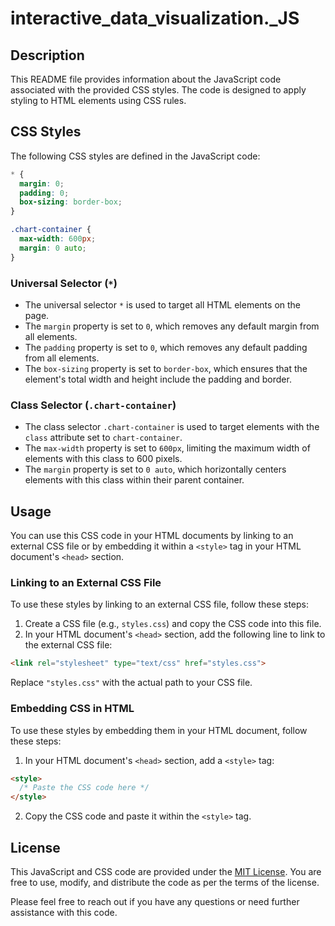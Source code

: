 # interactive_data_visualization._JS


## Description
This README file provides information about the JavaScript code associated with the provided CSS styles. The code is designed to apply styling to HTML elements using CSS rules.

## CSS Styles
The following CSS styles are defined in the JavaScript code:

```css
* {
  margin: 0;
  padding: 0;
  box-sizing: border-box;
}

.chart-container {
  max-width: 600px;
  margin: 0 auto;
}
```

### Universal Selector (`*`)
- The universal selector `*` is used to target all HTML elements on the page.
- The `margin` property is set to `0`, which removes any default margin from all elements.
- The `padding` property is set to `0`, which removes any default padding from all elements.
- The `box-sizing` property is set to `border-box`, which ensures that the element's total width and height include the padding and border.

### Class Selector (`.chart-container`)
- The class selector `.chart-container` is used to target elements with the `class` attribute set to `chart-container`.
- The `max-width` property is set to `600px`, limiting the maximum width of elements with this class to 600 pixels.
- The `margin` property is set to `0 auto`, which horizontally centers elements with this class within their parent container.

## Usage
You can use this CSS code in your HTML documents by linking to an external CSS file or by embedding it within a `<style>` tag in your HTML document's `<head>` section.

### Linking to an External CSS File
To use these styles by linking to an external CSS file, follow these steps:

1. Create a CSS file (e.g., `styles.css`) and copy the CSS code into this file.
2. In your HTML document's `<head>` section, add the following line to link to the external CSS file:

```html
<link rel="stylesheet" type="text/css" href="styles.css">
```

Replace `"styles.css"` with the actual path to your CSS file.

### Embedding CSS in HTML
To use these styles by embedding them in your HTML document, follow these steps:

1. In your HTML document's `<head>` section, add a `<style>` tag:

```html
<style>
  /* Paste the CSS code here */
</style>
```

2. Copy the CSS code and paste it within the `<style>` tag.

## License
This JavaScript and CSS code are provided under the [MIT License](LICENSE). You are free to use, modify, and distribute the code as per the terms of the license.

Please feel free to reach out if you have any questions or need further assistance with this code.
